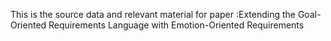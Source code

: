 This is the source data and relevant material for paper :Extending the Goal-Oriented Requirements Language with Emotion-Oriented Requirements
